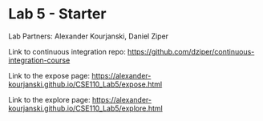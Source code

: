 # Lab 5 - Starter
Lab Partners: Alexander Kourjanski, Daniel Ziper

Link to continuous integration repo: https://github.com/dziper/continuous-integration-course

Link to the expose page: https://alexander-kourjanski.github.io/CSE110_Lab5/expose.html

Link to the explore page: https://alexander-kourjanski.github.io/CSE110_Lab5/explore.html
